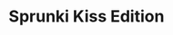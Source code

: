 ---
slug: sprunki-kiss-edition
title: Sprunki Kiss Edition
description: "Sprunki Kiss Edition is an exciting online game. Play for free directly in your browser!"
icon: /images/popular_mods/Sprunki Kiss Edition.png
url: https://wowtbc.net/sprunkin/sinner7/index.html?v=1.1
previewImage: /images/popular_mods/Sprunki Kiss Edition.png
type: popular mods

# SEO配置
seo:
  title: "Sprunki Kiss Edition - Play Free Online Game | Fun Browser Games"
  description: "Sprunki Kiss Edition - Play this fun online game for free in your browser. No download required!"
  ogImage: "/images/popular_mods/Sprunki Kiss Edition.png"
  keywords: "sprunki-kiss-edition, online game, browser game, free game, popular mods game, play online"

videoUrls:
  - https://www.youtube.com/embed/example1
  - https://www.youtube.com/embed/example2

whyPlay:
  title: "Why Play Sprunki Kiss Edition?"
  items:
    - "Immersive Gameplay: Sprunki Kiss Edition offers an engaging and immersive gaming experience that will keep you entertained for hours"
    - "Challenging Levels: Test your skills with increasingly difficult challenges and obstacles"
    - "Beautiful Graphics: Enjoy stunning visuals and smooth animations that bring the game world to life"
    - "Regular Updates: New content and features are added regularly to keep the game fresh and exciting"
    - "Free to Play: Experience all the fun without spending a penny"
    - "Community Features: Connect with other players, share strategies, and compete for high scores"
    - "Cross-Platform: Play on any device with a web browser, no downloads required"

features:
  title: "Key Features of Sprunki Kiss Edition"
  image: "/images/popular_mods/Sprunki Kiss Edition.png"
  items:
    - "Intuitive Controls: Easy to learn controls make Sprunki Kiss Edition accessible for players of all skill levels"
    - "Multiple Game Modes: Enjoy various gameplay options that provide different challenges and experiences"
    - "Character Customization: Personalize your gaming experience with unique characters and items"
    - "Achievement System: Complete special tasks to earn rewards and recognition"
    - "Leaderboards: Compete with players worldwide and see who can achieve the highest scores"

characteristics:
  title: "Game Characteristics"
  image: "/images/popular_mods/Sprunki Kiss Edition.png"
  items:
    - "Genre: Popular mods game with elements of strategy and skill"
    - "Difficulty: Suitable for both casual gamers and those seeking a challenge"
    - "Play Time: Quick sessions or extended gameplay, depending on your preference"
    - "Art Style: Vibrant and engaging visuals that enhance the gaming experience"
    - "Sound Design: Immersive audio that complements the gameplay perfectly"

info: "Sprunki Kiss Edition is an exciting online game that offers players a unique and engaging gaming experience. With its intuitive controls, stunning visuals, and challenging gameplay, Sprunki Kiss Edition provides hours of entertainment for players of all ages and skill levels. Whether you're looking for a quick gaming session during a break or an extended play session, Sprunki Kiss Edition delivers an immersive experience that will keep you coming back for more. The game features multiple levels of increasing difficulty, ensuring that players are constantly challenged as they progress. With regular updates adding new content and features, Sprunki Kiss Edition remains fresh and exciting, providing endless entertainment options for its growing community of players."

howToPlayIntro: "Welcome to Sprunki Kiss Edition! This guide will walk you through the basics and help you master the game. Whether you're a beginner or looking to improve your skills, these tips and instructions will enhance your gaming experience."

howToPlaySteps:
  - title: "Getting Started"
    description: "Begin your Sprunki Kiss Edition adventure by familiarizing yourself with the controls. Use your keyboard or mouse to navigate through the game interface. The tutorial will guide you through the basic mechanics and help you understand the objectives."
  - title: "Understanding the Objectives"
    description: "In Sprunki Kiss Edition, your main goal is to progress through levels by completing specific objectives. Each level presents unique challenges that require different strategies and approaches."
  - title: "Mastering the Controls"
    description: "Practice using the controls to improve your precision and reaction time. Sprunki Kiss Edition requires quick reflexes and strategic thinking to overcome obstacles and defeat opponents."
  - title: "Utilizing Power-ups"
    description: "Collect power-ups throughout the game to enhance your abilities and overcome difficult challenges. Each power-up offers unique advantages that can be crucial for success."
  - title: "Developing Strategies"
    description: "As you progress in Sprunki Kiss Edition, develop effective strategies for different scenarios. Analyze patterns, anticipate challenges, and adapt your approach to maximize your performance."

faq:
  title: "Frequently Asked Questions about Sprunki Kiss Edition"
  items:
    - question: "Is Sprunki Kiss Edition free to play?"
      answer: "Yes, Sprunki Kiss Edition is completely free to play directly in your web browser. No downloads or purchases are required to enjoy the full game experience."
    - question: "Can I play Sprunki Kiss Edition on mobile devices?"
      answer: "Yes, Sprunki Kiss Edition is optimized for both desktop and mobile play. You can enjoy the game on any device with a web browser and internet connection."
    - question: "Are there any in-game purchases?"
      answer: "While Sprunki Kiss Edition is free to play, there may be optional in-game purchases available for cosmetic items or additional features that don't affect core gameplay."
    - question: "How often is Sprunki Kiss Edition updated?"
      answer: "The developers regularly update Sprunki Kiss Edition with new content, features, and improvements based on player feedback and game performance."
    - question: "Can I play Sprunki Kiss Edition offline?"
      answer: "Currently, Sprunki Kiss Edition requires an internet connection to play as it's a browser-based online game."
    - question: "Is Sprunki Kiss Edition suitable for children?"
      answer: "Yes, Sprunki Kiss Edition is designed to be family-friendly and suitable for players of all ages."
    - question: "How do I report bugs or issues?"
      answer: "If you encounter any problems while playing Sprunki Kiss Edition, you can report them through the game's support page or contact the developers directly through their website."
    - question: "Still Have Questions?"
      answer: "If you have additional questions about Sprunki Kiss Edition that aren't covered in this FAQ, please visit our support center or contact our customer service team for assistance."
---